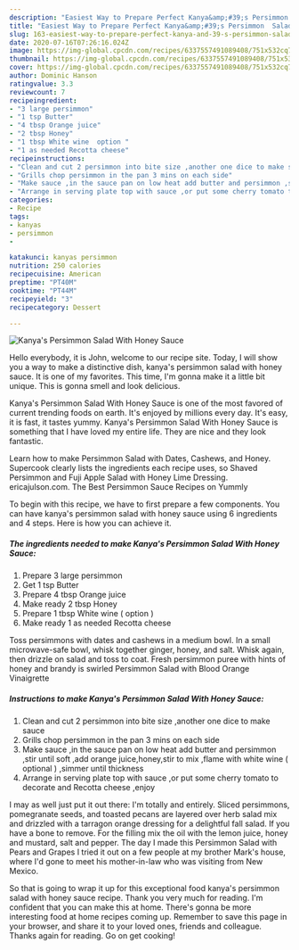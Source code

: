 ```yaml
---
description: "Easiest Way to Prepare Perfect Kanya&amp;#39;s Persimmon  Salad With Honey Sauce"
title: "Easiest Way to Prepare Perfect Kanya&amp;#39;s Persimmon  Salad With Honey Sauce"
slug: 163-easiest-way-to-prepare-perfect-kanya-and-39-s-persimmon-salad-with-honey-sauce
date: 2020-07-16T07:26:16.024Z
image: https://img-global.cpcdn.com/recipes/6337557491089408/751x532cq70/kanyas-persimmon-salad-with-honey-sauce-recipe-main-photo.jpg
thumbnail: https://img-global.cpcdn.com/recipes/6337557491089408/751x532cq70/kanyas-persimmon-salad-with-honey-sauce-recipe-main-photo.jpg
cover: https://img-global.cpcdn.com/recipes/6337557491089408/751x532cq70/kanyas-persimmon-salad-with-honey-sauce-recipe-main-photo.jpg
author: Dominic Hanson
ratingvalue: 3.3
reviewcount: 7
recipeingredient:
- "3 large persimmon"
- "1 tsp Butter"
- "4 tbsp Orange juice"
- "2 tbsp Honey"
- "1 tbsp White wine  option "
- "1 as needed Recotta cheese"
recipeinstructions:
- "Clean and cut 2 persimmon into bite size ,another one dice to make sauce"
- "Grills chop persimmon in the pan 3 mins on each side"
- "Make sauce ,in the sauce pan on low heat add butter and persimmon ,stir until soft ,add orange juice,honey,stir to mix ,flame with white wine ( optional ) ,simmer until thickness"
- "Arrange in serving plate top with sauce ,or put some cherry tomato to decorate and Recotta cheese ,enjoy"
categories:
- Recipe
tags:
- kanyas
- persimmon
- 

katakunci: kanyas persimmon  
nutrition: 250 calories
recipecuisine: American
preptime: "PT40M"
cooktime: "PT44M"
recipeyield: "3"
recipecategory: Dessert

---
```



![Kanya&#39;s Persimmon  Salad With Honey Sauce](https://img-global.cpcdn.com/recipes/6337557491089408/751x532cq70/kanyas-persimmon-salad-with-honey-sauce-recipe-main-photo.jpg)

Hello everybody, it is John, welcome to our recipe site. Today, I will show you a way to make a distinctive dish, kanya&#39;s persimmon  salad with honey sauce. It is one of my favorites. This time, I'm gonna make it a little bit unique. This is gonna smell and look delicious.

Kanya&#39;s Persimmon  Salad With Honey Sauce is one of the most favored of current trending foods on earth. It's enjoyed by millions every day. It's easy, it is fast, it tastes yummy. Kanya&#39;s Persimmon  Salad With Honey Sauce is something that I have loved my entire life. They are nice and they look fantastic.

Learn how to make Persimmon Salad with Dates, Cashews, and Honey. Supercook clearly lists the ingredients each recipe uses, so Shaved Persimmon and Fuji Apple Salad with Honey Lime Dressing. ericajulson.com. The Best Persimmon Sauce Recipes on Yummly


To begin with this recipe, we have to first prepare a few components. You can have kanya&#39;s persimmon  salad with honey sauce using 6 ingredients and 4 steps. Here is how you can achieve it.

<!--inarticleads1-->

##### The ingredients needed to make Kanya&#39;s Persimmon  Salad With Honey Sauce:

1. Prepare 3 large persimmon
1. Get 1 tsp Butter
1. Prepare 4 tbsp Orange juice
1. Make ready 2 tbsp Honey
1. Prepare 1 tbsp White wine ( option )
1. Make ready 1 as needed Recotta cheese


Toss persimmons with dates and cashews in a medium bowl. In a small microwave-safe bowl, whisk together ginger, honey, and salt. Whisk again, then drizzle on salad and toss to coat. Fresh persimmon puree with hints of honey and brandy is swirled Persimmon Salad with Blood Orange Vinaigrette 

<!--inarticleads2-->

##### Instructions to make Kanya&#39;s Persimmon  Salad With Honey Sauce:

1. Clean and cut 2 persimmon into bite size ,another one dice to make sauce
1. Grills chop persimmon in the pan 3 mins on each side
1. Make sauce ,in the sauce pan on low heat add butter and persimmon ,stir until soft ,add orange juice,honey,stir to mix ,flame with white wine ( optional ) ,simmer until thickness
1. Arrange in serving plate top with sauce ,or put some cherry tomato to decorate and Recotta cheese ,enjoy


I may as well just put it out there: I&#39;m totally and entirely. Sliced persimmons, pomegranate seeds, and toasted pecans are layered over herb salad mix and drizzled with a tarragon orange dressing for a delightful fall salad. If you have a bone to remove. For the filling mix the oil with the lemon juice, honey and mustard, salt and pepper. The day I made this Persimmon Salad with Pears and Grapes I tried it out on a few people at my brother Mark&#39;s house, where I&#39;d gone to meet his mother-in-law who was visiting from New Mexico. 

So that is going to wrap it up for this exceptional food kanya&#39;s persimmon  salad with honey sauce recipe. Thank you very much for reading. I'm confident that you can make this at home. There's gonna be more interesting food at home recipes coming up. Remember to save this page in your browser, and share it to your loved ones, friends and colleague. Thanks again for reading. Go on get cooking!
